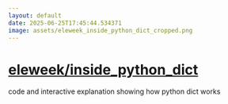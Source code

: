 ```yaml
---
layout: default
date: 2025-06-25T17:45:44.534371
image: assets/eleweek_inside_python_dict_cropped.png
---
```


# [eleweek/inside_python_dict](https://github.com/eleweek/inside_python_dict)

code and interactive explanation showing how python dict works
